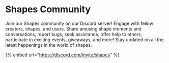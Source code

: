 # Shapes Community

Join our Shapes community on our Discord server! Engage with fellow creators, shapes, and users. Share amusing shape moments and conversations, report bugs, seek assistance, offer help to others, participate in exciting events, giveaways, and more! Stay updated on all the latest happenings in the world of shapes.

{% embed url="https://discord.com/invite/shapes" %}
